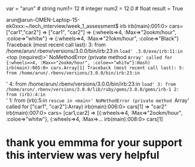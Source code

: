var = "arun" # string
num1= 12 # integer
num2 = 12.0 # float
result = True

arun@arun-OMEN-Laptop-15-ek0xxx:~/tech_interview/week_1_assessment$ irb
irb(main):001:0> cars= ["car1","car2"]
=> ["car1", "car2"]
=> {:wheels=>4, :Max=>"2ookm/hour", :coloe=>"whitw"}
=> {:wheels=>4, :Max=>"21okm/hour", :coloe=>"Black"}
Traceback (most recent call last):
        3: from /home/arun/.rbenv/versions/3.0.0/bin/irb:23:in `load'
.3.0/exe/irb:11:in `<top (required)>'
NoMethodError (private method `Array' called for {:wheels=>4, :Max=>"2ookm/hour", :coloe=>"whitw"}:Hash)
irb(main):005:0> cars.Array[1]
Traceback (most recent call last):
        5: from /home/arun/.rbenv/versions/3.0.0/bin/irb:23:in `<main>'
        4: from /home/arun/.rbenv/versions/3.0.0/bin/irb:23:in `load'
        3: from /home/arun/.rbenv/versions/3.0.0/lib/ruby/gems/3.0.0/gems/irb-1
        2: from (irb):4:in `<main>'
        1: from (irb):5:in `rescue in <main>'
NoMethodError (private method `Array' called for ["car1", "car2"]:Array)
irb(main):006:0> cars[1]
=> "car2"
irb(main):007:0> cars= [car1,car2]
=> [{:wheels=>4, :Max=>"2ookm/hour", :coloe=>"whitw"}, {:wheels=>4, :Max=>...
irb(main):008:0> cars[1]
# thank you emmma for your support this interview was very helpful
